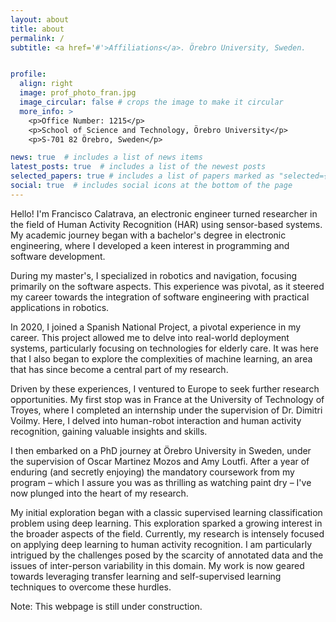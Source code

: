 ```yaml
---
layout: about
title: about
permalink: /
subtitle: <a href='#'>Affiliations</a>. Örebro University, Sweden.


profile:
  align: right
  image: prof_photo_fran.jpg
  image_circular: false # crops the image to make it circular
  more_info: >
    <p>Office Number: 1215</p>
    <p>School of Science and Technology, Örebro University</p>
    <p>S-701 82 Örebro, Sweden</p>

news: true  # includes a list of news items
latest_posts: true  # includes a list of the newest posts
selected_papers: true # includes a list of papers marked as "selected={true}"
social: true  # includes social icons at the bottom of the page
---
```


Hello! I'm Francisco Calatrava, an electronic engineer turned researcher in the field of Human Activity Recognition (HAR) using sensor-based systems. 
My academic journey began with a bachelor's degree in electronic engineering, where I developed a keen interest in programming and software development.

During my master's, I specialized in robotics and navigation, focusing primarily on the software aspects. This experience was pivotal, as it steered my 
career towards the integration of software engineering with practical applications in robotics.

In 2020, I joined a Spanish National Project, a pivotal experience in my career. This project allowed me to delve into real-world deployment systems, particularly 
focusing on technologies for elderly care. It was here that I also began to explore the complexities of machine learning, an area that has since become a central part of my research.

Driven by these experiences, I ventured to Europe to seek further research opportunities. My first stop was in France at the University of Technology of Troyes, where I completed an internship under the supervision of Dr. Dimitri Voilmy. Here, I delved into human-robot interaction and human activity recognition, gaining valuable insights and skills.

I then embarked on a PhD journey at Örebro University in Sweden, under the supervision of Oscar Martinez Mozos and Amy Loutfi. After a year of enduring (and secretly enjoying) the mandatory coursework from my program – which I assure you was as thrilling as watching paint dry – I've now plunged into the heart of my research.

My initial exploration began with a classic supervised learning classification problem using deep learning. This exploration sparked a growing interest in the broader aspects of the field. Currently, my research is intensely focused on applying deep learning to human activity recognition. I am particularly intrigued by the challenges posed by the scarcity of annotated data and the issues of inter-person variability in this domain. My work is now geared towards leveraging transfer learning and self-supervised learning techniques to overcome these hurdles.

Note: This webpage is still under construction.